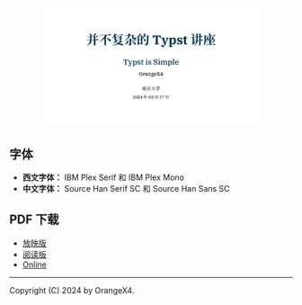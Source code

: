 <p align="center">
  <img src="images/typst-talk.png" alt="typst-talk" width=75%>
</p>

## 字体

- **西文字体：** IBM Plex Serif 和 IBM Plex Mono
- **中文字体：** Source Han Serif SC 和 Source Han Sans SC

## PDF 下载

- [放映版](https://github.com/OrangeX4/typst-talk/releases/latest/download/typst-talk.pdf)
- [阅读版](https://github.com/OrangeX4/typst-talk/releases/latest/download/typst-talk-handout.pdf)
- [Online](https://typst.app/project/rSlkY33tKsw3HxjgpirzXE)

---

Copyright (C) 2024 by OrangeX4.

